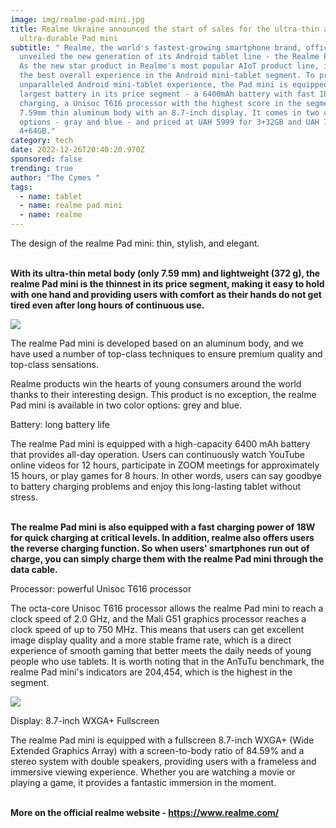```yaml
---
image: img/realme-pad-mini.jpg
title: Realme Ukraine announced the start of sales for the ultra-thin and
  ultra-durable Pad mini
subtitle: " Realme, the world's fastest-growing smartphone brand, officially
  unveiled the new generation of its Android tablet line - the Realme Pad mini.
  As the new star product in Realme's most popular AIoT product line, it offers
  the best overall experience in the Android mini-tablet segment. To provide an
  unparalleled Android mini-tablet experience, the Pad mini is equipped with the
  largest battery in its price segment - a 6400mAh battery with fast 18W
  charging, a Unisoc T616 processor with the highest score in the segment, and a
  7.59mm thin aluminum body with an 8.7-inch display. It comes in two color
  options - gray and blue - and priced at UAH 5999 for 3+32GB and UAH 7999 for
  4+64GB."
category: tech
date: 2022-12-26T20:40:20.970Z
sponsored: false
trending: true
author: "The Cymes "
tags:
  - name: tablet
  - name: realme pad mini
  - name: realme
---
```

<!--StartFragment-->

The design of the realme Pad mini: thin, stylish, and elegant. 

**\
With its ultra-thin metal body (only 7.59 mm) and lightweight (372 g), the realme Pad mini is the thinnest in its price segment, making it easy to hold with one hand and providing users with comfort as their hands do not get tired even after long hours of continuous use.**

<!--EndFragment-->

![](img/gsmarena_002_2_large.jpg)

<!--StartFragment-->

The realme Pad mini is developed based on an aluminum body, and we have used a number of top-class techniques to ensure premium quality and top-class sensations.



Realme products win the hearts of young consumers around the world thanks to their interesting design. This product is no exception, the realme Pad mini is available in two color options: grey and blue.



<!--EndFragment-->

<!--StartFragment-->

Battery: long battery life



The realme Pad mini is equipped with a high-capacity 6400 mAh battery that provides all-day operation. Users can continuously watch YouTube online videos for 12 hours, participate in ZOOM meetings for approximately 15 hours, or play games for 8 hours. In other words, users can say goodbye to battery charging problems and enjoy this long-lasting tablet without stress.

**\
The realme Pad mini is also equipped with a fast charging power of 18W for quick charging at critical levels. In addition, realme also offers users the reverse charging function. So when users' smartphones run out of charge, you can simply charge them with the realme Pad mini through the data cable.**

<!--EndFragment-->

<!--StartFragment-->

Processor: powerful Unisoc T616 processor



The octa-core Unisoc T616 processor allows the realme Pad mini to reach a clock speed of 2.0 GHz, and the Mali G51 graphics processor reaches a clock speed of up to 750 MHz. This means that users can get excellent image display quality and a more stable frame rate, which is a direct experience of smooth gaming that better meets the daily needs of young people who use tablets. It is worth noting that in the AnTuTu benchmark, the realme Pad mini's indicators are 204,454, which is the highest in the segment.

![](img/realme-pad-mini-launched-in-india-feat-fin..webp)

<!--EndFragment--><!--StartFragment-->

Display: 8.7-inch WXGA+ Fullscreen



The realme Pad mini is equipped with a fullscreen 8.7-inch WXGA+ (Wide Extended Graphics Array) with a screen-to-body ratio of 84.59% and a stereo system with double speakers, providing users with a frameless and immersive viewing experience. Whether you are watching a movie or playing a game, it provides a fantastic immersion in the moment.

**\
More on the official realme website - <https://www.realme.com/>**

<!--EndFragment-->